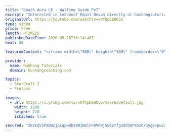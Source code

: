 ```yaml
---
title: "Death Aura LE - Walling Guide PvT"
excerpt: "Interested in lessons? Email Devon directly at hushangtutorials@outlook.com ------------------------------------------------------------------------------------------------------- Want to support HuShang Tutorials directly? Patreon is a website where you can contribute a monthly donation that will help"
originalUrl: https://youtube.com/watch?v=vKfhpDEDO5o
type: video
price: Free
length: PT3M22S
publishedDateTime: 2020-05-28T16:14:48Z
heat: 50

featuredContent: "<iframe width=\"800\" height=\"500\" frameborder=\"0\" src=\"https://www.youtube.com/embed/vKfhpDEDO5o\" allow=\"accelerometer; autoplay; encrypted-media; gyroscope; picture-in-picture\" allowfullscreen></iframe>"

provider:
  name: HuShang Tutorials
  domain: hushangcoaching.com

topics:
  - StarCraft 2
  - Protoss

images:
  - url: https://i.ytimg.com/vi/vKfhpDEDO5o/maxresdefault.jpg
    width: 1280
    height: 720
    isCached: true

secured: "ZkVIqV5PXBWzjpcqpwBh30WIW6lhF8VPNj586ztfgVdd30PXGIbrJygp+pw226IDY9E5gqnfUogiAa7Wog4AZ2ifesZK+OHa2ux8jmfh/EURK5++yYmSqjytOBRzT8/ULEaz2F4G7O0YhSmPK06mKnELufmdP+QdutGN0df+wSCeIc67hvVnWsRtV2j3M6XUGkp21PisfPxlQ6GeDiJp+RmXG7fyRHwcZaqlStdBBgIbZTyDkeIQvLEe48rGPdNlt+7erzXzLPyOt+0yQCw6E6J8is5IhVuHerfybNoRdBFJNZvWpYpRY6yKsP/IegZtOky6uUoGxukjD1lSk706T0Pg9w87pMoO4UXRl974aQAc3tB8viLZgpbaZfhi/jOErSThOZ/ZxKRwRpO5TPOBEApLkL6d3oo3yu2c2FffQRg=;zeZPL7QWzDbkLwRoLhyNfw=="
---
```


